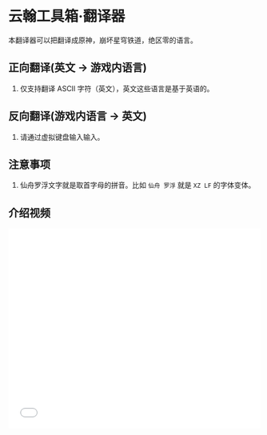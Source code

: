 # 云翰工具箱·翻译器

本翻译器可以把翻译成原神，崩坏星穹铁道，绝区零的语言。

## 正向翻译(英文 → 游戏内语言)

1. 仅支持翻译 ASCII 字符（英文），英文这些语言是基于英语的。

## 反向翻译(游戏内语言 → 英文)

1. 请通过虚拟键盘输入输入。

## 注意事项

1. 仙舟罗浮文字就是取首字母的拼音。比如 `仙舟 罗浮` 就是 `XZ LF` 的字体变体。

## 介绍视频

<iframe src="//player.bilibili.com/player.html?bvid=BV1SE421P7qS"
scrolling="no" border="0" frameborder="no" framespacing="0"
allowfullscreen="true" autoplay="false" width="100%" height="400px"></iframe>

